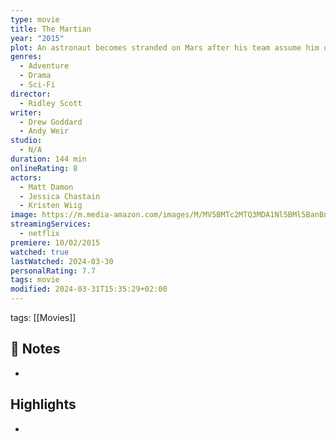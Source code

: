 ```yaml
---
type: movie
title: The Martian
year: "2015"
plot: An astronaut becomes stranded on Mars after his team assume him dead, and must rely on his ingenuity to find a way to signal to Earth that he is alive and can survive until a potential rescue.
genres:
  - Adventure
  - Drama
  - Sci-Fi
director:
  - Ridley Scott
writer:
  - Drew Goddard
  - Andy Weir
studio:
  - N/A
duration: 144 min
onlineRating: 8
actors:
  - Matt Damon
  - Jessica Chastain
  - Kristen Wiig
image: https://m.media-amazon.com/images/M/MV5BMTc2MTQ3MDA1Nl5BMl5BanBnXkFtZTgwODA3OTI4NjE@._V1_SX300.jpg
streamingServices:
  - netflix
premiere: 10/02/2015
watched: true
lastWatched: 2024-03-30
personalRating: 7.7
tags: movie
modified: 2024-03-31T15:35:29+02:00
---
```

tags: [[Movies]] 

## 📝 Notes
-

## Highlights
- 
